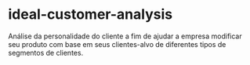 # ideal-customer-analysis
Análise da personalidade do cliente a fim de ajudar a empresa modificar seu produto com base em seus clientes-alvo de diferentes tipos de segmentos de clientes.
